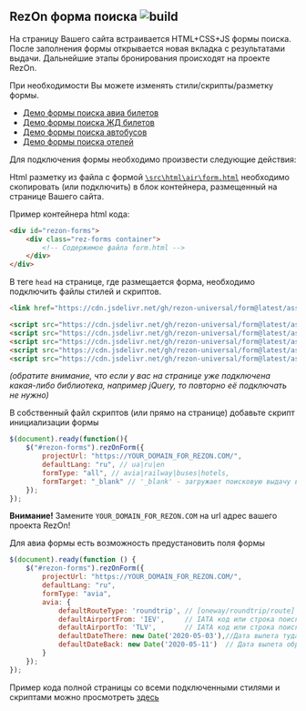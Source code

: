 ## RezOn форма поиска ![build](https://img.shields.io/badge/build-success-brightgreen.svg)




На страницу Вашего сайта встраивается HTML+CSS+JS формы поиска. После заполнения формы открывается новая вкладка с результатами выдачи. Дальнейшие этапы бронирования происходят на проекте RezOn.

При необходимости Вы можете изменять стили/скрипты/разметку формы.


- [Демо формы поиска авиа билетов](https://github.com/rezon-universal/form/blob/master/demo/air/demo.html)
- [Демо формы поиска ЖД билетов](https://github.com/rezon-universal/form/blob/master/demo/rail/demo.html)
- [Демо формы поиска автобусов](https://github.com/rezon-universal/form/blob/master/demo/buses/demo.html)
- [Демо формы поиска отелей](https://github.com/rezon-universal/form/blob/master/demo/hotels/demo.html)


Для подключения формы необходимо произвести следующие действия:

Html разметку из файла с формой [`\src\html\air\form.html`](https://raw.githubusercontent.com/rezon-universal/form/master/src/html/air/form.html) необходимо скопировать (или подключить) в блок контейнера, размещенный на странице Вашего сайта.

Пример контейнера html кода:

```html
<div id="rezon-forms">
    <div class="rez-forms container">
        <!-- Содержимое файла form.html -->
    </div>
</div>
```

В теге `head` на странице, где размещается форма, необходимо подключить файлы стилей и скриптов.

```html
<link href="https://cdn.jsdelivr.net/gh/rezon-universal/form@latest/assets/css/rezon-form.min.css" rel="stylesheet"/>

<script src="https://cdn.jsdelivr.net/gh/rezon-universal/form@latest/assets/js/jquery-2.1.4.min.js"></script>
<script src="https://cdn.jsdelivr.net/gh/rezon-universal/form@latest/assets/js/typeahead.bundle.js"></script>
<script src="https://cdn.jsdelivr.net/gh/rezon-universal/form@latest/assets/js/vue.min.js"></script>
<script src="https://cdn.jsdelivr.net/gh/rezon-universal/form@latest/assets/js/vuejs-datepicker.min.js"></script>
<script src="https://cdn.jsdelivr.net/gh/rezon-universal/form@latest/assets/js/rezon-form.min.js"></script>
```

_(обратите внимание, что если у вас на странице уже подключена какая-либо библиотека, например jQuery, то повторно её подключать не нужно)_

В собственный файл скриптов (или прямо на странице) добавьте скрипт инициализации формы

```javascript
$(document).ready(function(){
    $("#rezon-forms").rezOnForm({
        projectUrl: "https://YOUR_DOMAIN_FOR_REZON.COM/",
        defaultLang: "ru", // ua|ru|en
        formType: "all", // avia|railway|buses|hotels,
        formTarget: "_blank" // '_blank' - загружает поисковую выдачу в новое окно браузера., '_self' - в текущее окно.
    });
});
```
**Внимание!** Замените ``YOUR_DOMAIN_FOR_REZON.COM`` на url адрес вашего проекта RezOn!

Для авиа формы есть возможность предустановить поля формы

```javascript
$(document).ready(function () {
    $("#rezon-forms").rezOnForm({
        projectUrl: "https://YOUR_DOMAIN_FOR_REZON.COM/",
        defaultLang: "ru",
        formType: "avia",
        avia: {
            defaultRouteType: 'roundtrip', // [oneway/roundtrip/route]
            defaultAirportFrom: 'IEV',     // IATA код или строка поиска аэропорта отправления
            defaultAirportTo: 'TLV',       // IATA код или строка поиска аэропорта прибытия
            defaultDateThere: new Date('2020-05-03'),//Дата вылета туда
            defaultDateBack: new Date('2020-05-11')  // Дата вылета обратно
        }
    });
});
```

Пример кода полной страницы со всеми подключенными стилями и скриптами можно просмотреть [здесь](https://github.com/rezon-universal/form/blob/master/demo/air/demo.html)


